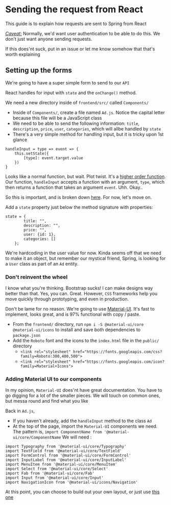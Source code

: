 # Sending the request from React
This guide is to explain how requests are sent to Spring from React

_<Caveat:>_ Normally, we'd want user authentication to be able to do this. We don't just want anyone sending requests.

If this does'nt suck, put in an issue or let me know somehow that that's worth explaining 

## Setting up the forms
We're going to have a super simple form to send to our `API`


React handles for input with `state` and the `onChange()` method.

We need a new directory inside of `frontend/src/` called `Components/`
- Inside of `Components/`, create a file named `Ad.js`. Notice the capital letter because this file will be a JavaScript class
- We need to be able to send the following information: `title`, `description`, `price`, `user`, `categories`, which will allbe handled by `state`
- There's a very simple method for handling input, but it is tricky upon 1st glance
```$xslt
handleInput = type => event => {
    this.setState({ 
        [type]: event.target.value
    })
}
```
Looks like a normal function, but wait. Plot twist. It's a [higher order function](https://blog.bitsrc.io/understanding-higher-order-functions-in-javascript-75461803bad).
Our function, `handleInput` accepts a function with an argument, `type`, which then returns a function that takes an argument `event`. Uhh. Okay..
<br>

So this is important, and is broken down [here](). For now, let's move on.

Add a `state` property just below the method signature with properties:
```$xslt
state = {
        title: "",
        description: "",
        price: "",
        user: {id: 1},
        categories: []
    };
```
We're hardcoding in the user value for now. Kinda seems off that we need to make it an object, but remember our mystical friend, Spring, is looking for a `User` class as part of an `Ad` entity.


### Don't reinvent the wheel
I know what you're thinking. Bootstrap sucks! I can make designs way better than that. Yes, you can. Great. However, `CSS` frameworks help you move quickly through prototyping, and even in production.

Don't be lame for no reason. We're going to use [Material-UI](https://material-ui.com/). It's fast to implement, looks great, and is 97% functional with copy / paste.
- From the `frontend/` directory, run `npm i -S @material-ui/core @material-ui/icons` to install and save both dependencies to `package.json`
- Add the `Roboto` font and the icons to the `index.html` file in the `public/` directory
    - `<link rel="stylesheet" href="https://fonts.googleapis.com/css?family=Roboto:300,400,500">`
    - `<link rel="stylesheet" href="https://fonts.googleapis.com/icon?family=Material+Icons">`
    
### Adding Material UI to our components
In my opinion, `Material-UI` does'nt have great documentation. You have to go digging for a lot of the smaller pieces. We will touch on common ones, but messa round and find what you like

Back in `Ad.js`,
- If you haven't already, add the `handleInput` method to the class `Ad`
- At the top of the page, import the `Material-UI` components we need. The pattern is, `import ComponentName from '@material-ui/core/ComponentName`
We will need :
```$xslt
import Typography from '@material-ui/core/Typography'
import TextField from '@material-ui/core/TextField'
import FormControl from '@material-ui/core/FormControl'
import InputLabel from '@material-ui/core/InputLabel'
import MenuItem from '@material-ui/core/MenuItem'
import Select from '@material-ui/core/Select'
import Fab from '@material-ui/core/Fab'
import Input from '@material-ui/core/Input'
import NavigationIcon from '@material-ui/icons/Navigation'
```
At this point, you can choose to build out your own layout, or just use [this one]()